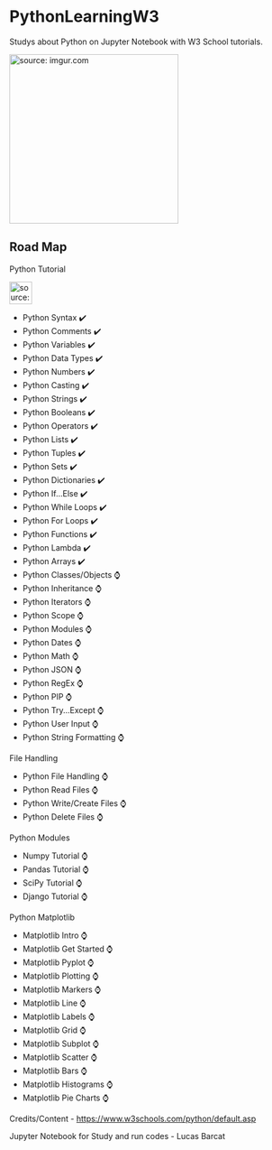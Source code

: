 # PythonLearningW3
Studys about Python on Jupyter Notebook with W3 School tutorials.

<img src="https://www.python.org/static/community_logos/python-logo-generic.svg" title="source: imgur.com" width="300" align="center"/></a> 



## Road Map

Python Tutorial


<img src="https://upload.wikimedia.org/wikipedia/commons/thumb/a/a0/W3Schools_logo.svg/1200px-W3Schools_logo.svg.png" title="source: imgur.com" width="40" align="center"/></a> 


- Python Syntax ✔️
- Python Comments ✔️
- Python Variables ✔️
- Python Data Types ✔️
- Python Numbers ✔️
- Python Casting ✔️
- Python Strings ✔️
- Python Booleans ✔️
- Python Operators ✔️
- Python Lists ✔️
- Python Tuples ✔️
- Python Sets ✔️
- Python Dictionaries ✔️
- Python If...Else ✔️
- Python While Loops ✔️
- Python For Loops ✔️
- Python Functions ✔️
- Python Lambda ✔️
- Python Arrays ✔️
- Python Classes/Objects ⌚
- Python Inheritance ⌚
- Python Iterators ⌚
- Python Scope ⌚
- Python Modules ⌚
- Python Dates ⌚
- Python Math ⌚
- Python JSON ⌚
- Python RegEx ⌚
- Python PIP ⌚
- Python Try...Except ⌚
- Python User Input ⌚
- Python String Formatting ⌚

File Handling

- Python File Handling ⌚
- Python Read Files ⌚
- Python Write/Create Files ⌚
- Python Delete Files ⌚

Python Modules

- Numpy Tutorial ⌚
- Pandas Tutorial ⌚
- SciPy Tutorial ⌚
- Django Tutorial ⌚

Python Matplotlib

- Matplotlib Intro ⌚
- Matplotlib Get Started ⌚
- Matplotlib Pyplot ⌚
- Matplotlib Plotting ⌚
- Matplotlib Markers ⌚
- Matplotlib Line ⌚
- Matplotlib Labels ⌚
- Matplotlib Grid ⌚
- Matplotlib Subplot ⌚
- Matplotlib Scatter ⌚
- Matplotlib Bars ⌚
- Matplotlib Histograms ⌚
- Matplotlib Pie Charts ⌚



Credits/Content - https://www.w3schools.com/python/default.asp

Jupyter Notebook for Study and run codes - Lucas Barcat